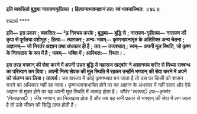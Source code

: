**इति व्यवसितो बुद्ध्या नारायणगृहीतया ।** **हित्वान्यभावमज्ञानं तत: स्वं भावमास्थित: ॥ ४८॥** 

शब्दार्थ **** 

**इति—** **इस प्रकार** **; व्यवसित:—** **²ढ़ निश्चय करके** **; बुद्ध्या—** **बुद्धि से** **; नारायण-गृहीतया—** **नारायण की कृपा से पूर्णतया वशीभूत** **;** **हित्वा—** **त्यागकर** **; अन्य-भावम्—** **कृष्णभावनामृत के अतिरिक्त अन्य चेतना** **; अज्ञानम्—** **जो निरतंर अज्ञान तथा अंधकार ही है** **;** **तत:—** **तत्पश्चात्** **; स्वम्—** **अपनी मूल स्थिति, जो कृष्ण के नित्यदास के रूप में है** **; भावम्—** **भक्ति में** **; आस्थित:—** **स्थित।** **.** 

**इस तरह भगवान् की सेवा करने में अपनी उन्नत बुद्धि से महाराज खट्वांग ने अज्ञानमय शरीर से** **मिथ्या सश्बन्ध का परित्याग कर दिया। अपनी नित्य सेवक की मूल स्थिति में रहकर उन्होंने भगवान्** **की सेवा करने में अपने को संलग्न कर लिया।** **तात्पर्य :** जब वास्तव में कोई कृष्णभक्त बन जाता है तो उस पर किसी को शासन करने का अधिकार नहीं रह जाता। कृष्णभावनाभावित होने पर वह अज्ञान के अंधकार में नहीं रहता और ऐसे अज्ञान से मुक्त होने पर वह अपनी मूल स्थिति में आरूढ़ होता है। *जीवेर 'स्वरूपÓ हय—कृष्णेर 'नित्यदासÓ* । जीव भगवान् का नित्यदास होता है और जब वह सभी प्रकार से भगवान् की सेवा में लग जाता है तो उसे जीवन की सिद्धि प्राप्त होती है।  